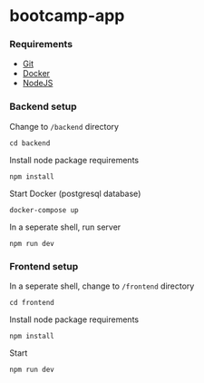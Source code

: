 # bootcamp-app

### **Requirements**
- [Git](https://github.com/git-guides/install-git)
- [Docker](https://docs.docker.com/desktop/)
- [NodeJS](https://nodejs.org/en/)

### **Backend setup**
Change to `/backend` directory

`cd backend`

Install node package requirements

`npm install`

Start Docker (postgresql database)

`docker-compose up`

In a seperate shell, run server

`npm run dev`

### **Frontend setup**

In a seperate shell, change to `/frontend` directory

`cd frontend`

Install node package requirements

`npm install`

Start

`npm run dev`

